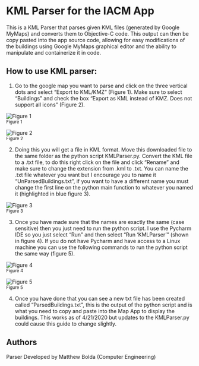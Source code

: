 # KML Parser for the IACM App

This is a KML Parser that parses given KML files (generated by Google MyMaps) and converts them to Objective-C code. This output can then be copy pasted into the app source code, allowing for easy modifications of the buildings using Google MyMaps graphical editor and the ability to manipulate and containerize it in code.


## How to use KML parser:

1. Go to the google map you want to parse and click on the three vertical dots and select “Export to KML/KMZ” (Figure 1). Make sure to select “Buildings” and check the box “Export as KML instead of KMZ. Does not support all icons” (Figure 2).

![Figure 1](https://github.rcac.purdue.edu/EPICSGroup/Interactive-and-Accessible-Campus-Map/blob/master/KMLParser/readme_doc_imgs/Export_MyMaps.png)
<br>
<sub>Figure 1</sub>

![Figure 2](https://github.rcac.purdue.edu/EPICSGroup/Interactive-and-Accessible-Campus-Map/blob/master/KMLParser/readme_doc_imgs/Export_2.png)
<br>
<sub>Figure 2</sub>

2. Doing this you will get a file in KML format. Move this downloaded file to the same folder as the python script KMLParser.py. Convert the KML file to a .txt file, to do this right click on the file and click “Rename” and make sure to change the extension from .kml to .txt. You can name the .txt file whatever you want but I encourage you to name it “UnParsedBuildings.txt”, if you want to have a different name you must change the first line on the python main function to whatever you named it (highlighted in blue figure 3).

![Figure 3](https://github.rcac.purdue.edu/EPICSGroup/Interactive-and-Accessible-Campus-Map/blob/master/KMLParser/readme_doc_imgs/FileName.png)
<br>
<sub>Figure 3</sub>

3. Once you have made sure that the names are exactly the same (case sensitive) then you just need to run the python script. I use the Pycharm IDE so you just select “Run” and then select “Run ‘KMLParser’” (shown in figure 4). If you do not have Pycharm and have access to a Linux machine you can use the following commands to run the python script the same way (figure 5). 

![Figure 4](https://github.rcac.purdue.edu/EPICSGroup/Interactive-and-Accessible-Campus-Map/blob/master/KMLParser/readme_doc_imgs/Run.png)
<br>
<sub>Figure 4</sub>

![Figure 5](https://github.rcac.purdue.edu/EPICSGroup/Interactive-and-Accessible-Campus-Map/blob/master/KMLParser/readme_doc_imgs/terminal.png)
<br>
<sub>Figure 5</sub>

4. Once you have done that you can see a new txt file has been created called “ParsedBuildings.txt”, this is the output of the python script and is what you need to copy and paste into the Map App to display the buildings. This works as of 4/21/2020 but updates to the KMLParser.py could cause this guide to change slightly.

## Authors

Parser Developed by Matthew Bolda (Computer Engineering)
